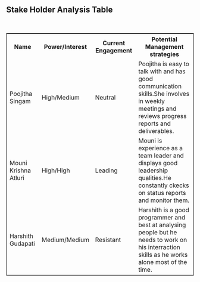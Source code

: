 <!DOCTYPE html>
<html lang="en">
<head>
  <meta charset="utf-8">
  <link rel="stylesheet" href="https://stackpath.bootstrapcdn.com/bootstrap/4.3.1/css/bootstrap.min.css">
  <link rel="stylesheet" href="https://stackpath.bootstrapcdn.com/bootstrap/4.3.1/js/bootstrap.min.js">
  <link rel="stylesheet" href="https://stackpath.bootstrapcdn.com/bootstrap/4.3.1/js/bootstrap.bundle.min.js">
</head>
<body>
<div class="container">
<h2>Stake Holder Analysis Table</h2>
<div class="container">
<br>
<table style="width:100%;border: 1px solid black;">
  <tr>
    <th>Name </th>
    <th>Power/Interest</th> 
    <th>Current Engagement</th>
	<th>Potential Management strategies</th>
  </tr>
  <tr>
    <td>Poojitha Singam</td>
    <td>High/Medium</td>	 
	 <td>Neutral</td> 
	  <td>Poojitha is easy to talk with and has good communication skills.She involves in weekly meetings and reviews progress reports and deliverables. </td> 
  </tr>
  <tr>
    <td>Mouni Krishna Atluri</td>
    <td>High/High</td> 
	 <td>Leading</td> 
	  <td>Mouni is experience as a team leader and displays good leadership qualities.He constantly ckecks on status reports and monitor them.</td> 
  </tr>
  <tr>
    <td>Harshith Gudapati</td>
    <td>Medium/Medium</td> 
	 <td>Resistant</td> 
	  <td>Harshith is a good programmer and best at analysing people but he needs to work on his interraction skills as he works alone most of the time.</td> 
  </tr>
</table>
</body>
</html>